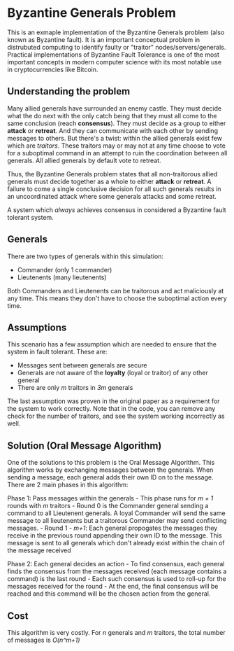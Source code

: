 # Byzantine Generals Problem

This is an exmaple implementation of the Byzantine Generals problem (also known as Byzantine fault). It is an important conceptual problem in distrubuted computing to identify faulty or "traitor" nodes/servers/generals. Practical implementations of Byzantine Fault Tolerance is one of the most important concepts in modern computer science with its most notable use in cryptocurrencies like Bitcoin.

Understanding the problem
-------------------------
Many allied generals have surrounded an enemy castle. They must decide what the do next with the only catch being that they must all come to the same conclusion (reach **consensus**). They must decide as a group to either **attack** or **retreat**. And they can communicate with each other by sending messages to others. But there's a twist: within the allied generals exist few which are _traitors_. These traitors may or may not at any time choose to vote for a suboptimal command in an attempt to ruin the coordination between all generals. All allied generals by default vote to retreat.

Thus, the Byzantine Generals problem states that all non-traitorous allied generals must decide together as a whole to either **attack** or **retreat**. A failure to come a single conclusive decision for all such generals results in an uncoordinated attack where some generals attacks and some retreat.

A system which _always_ achieves consensus in considered a Byzantine fault tolerant system. 

Generals
--------
There are two types of generals within this simulation:
- Commander (only 1 commander)
- Lieutenents (many lieutenents)

Both Commanders and Lieutenents can be traitorous and act maliciously at any time. This means they don't have to choose the suboptimal action every time. 

Assumptions
-----------
This scenario has a few assumption which are needed to ensure that the system in fault tolerant. These are:
- Messages sent between generals are secure
- Generals are not aware of the **loyalty** (loyal or traitor) of any other general
- There are only _m_ traitors in _3m_ generals

The last assumption was proven in the original paper as a requirement for the system to work correctly. Note that in the code, you can remove any check for the number of traitors, and see the system working incorrectly as well.

Solution (Oral Message Algorithm)
---------------------------------
One of the solutions to this problem is the Oral Message Algorithm. This algorithm works by exchanging messages between the generals. When sending a message, each general adds their own ID on to the message. There are 2 main phases in this algorithm:

Phase 1: Pass messages within the generals 
    - This phase runs for _m + 1_ rounds with _m_ traitors
    - Round 0 is the Commander general sending a command to all Lieutenent generals. A loyal Commander will send the same message to all lieutenents but a traitorous Commander may send conflicting messages.
    - Round 1 - _m+1_: Each general propogates the messages they receive in the previous round appending their own ID to the message. This message is sent to all generals which don't already exist within the chain of the message received

Phase 2: Each general decides an action
    - To find consensus, each general finds the consensus from the messages received (each message contains a command) is the last round
    - Each such consensus is used to roll-up for the messages received for the round
    - At the end, the final consensus will be reached and this command will be the chosen action from the general.

Cost
----
This algorithm is very costly. For _n_ generals and _m_ traitors, the total number of messages is _O(n^m+1)_

